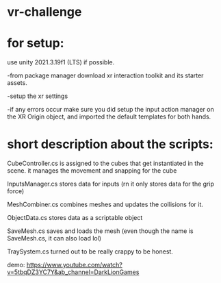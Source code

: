 # vr-challenge

# for setup:

use unity 2021.3.19f1 (LTS) if possible.

-from package manager download xr interaction toolkit and its starter assets.

-setup the xr settings

-if any errors occur make sure you did setup the input action manager on the XR Origin object, and imported the default templates for both hands.



# short description about the scripts:

CubeController.cs is assigned to the cubes that get instantiated in the scene. it manages the movement and snapping for the cube

InputsManager.cs stores data for inputs (rn it only stores data for the grip force)

MeshCombiner.cs combines meshes and updates the collisions for it.

ObjectData.cs stores data as a scriptable object

SaveMesh.cs saves and loads the mesh (even though the name is SaveMesh.cs, it can also load lol)

TraySystem.cs turned out to be really crappy to be honest.


demo:
https://www.youtube.com/watch?v=5tbqDZ3YC7Y&ab_channel=DarkLionGames
